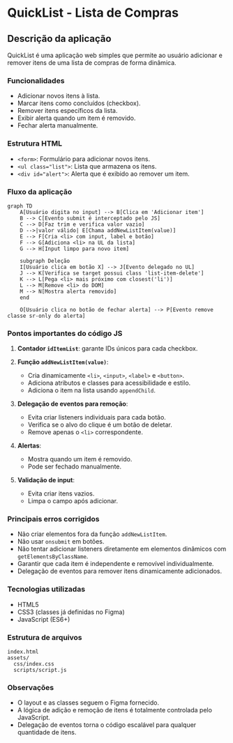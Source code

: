 # QuickList - Lista de Compras

## Descrição da aplicação

QuickList é uma aplicação web simples que permite ao usuário adicionar e remover itens de uma lista de compras de forma dinâmica.

### Funcionalidades

- Adicionar novos itens à lista.
- Marcar itens como concluídos (checkbox).
- Remover itens específicos da lista.
- Exibir alerta quando um item é removido.
- Fechar alerta manualmente.

### Estrutura HTML

- `<form>`: Formulário para adicionar novos itens.
- `<ul class="list">`: Lista que armazena os itens.
- `<div id="alert">`: Alerta que é exibido ao remover um item.

### Fluxo da aplicação

```mermaid
graph TD
    A[Usuário digita no input] --> B[Clica em 'Adicionar item']
    B --> C[Evento submit é interceptado pelo JS]
    C --> D[Faz trim e verifica valor vazio]
    D -->|valor válido| E[Chama addNewListItem(value)]
    E --> F[Cria <li> com input, label e botão]
    F --> G[Adiciona <li> na UL da lista]
    G --> H[Input limpo para novo item]

    subgraph Deleção
    I[Usuário clica em botão X] --> J[Evento delegado no UL]
    J --> K[Verifica se target possui class 'list-item-delete']
    K --> L[Pega <li> mais próximo com closest('li')]
    L --> M[Remove <li> do DOM]
    M --> N[Mostra alerta removido]
    end

    O[Usuário clica no botão de fechar alerta] --> P[Evento remove classe sr-only do alerta]
```

### Pontos importantes do código JS

1. **Contador `idItemList`**: garante IDs únicos para cada checkbox.
2. **Função `addNewListItem(value)`**:

   - Cria dinamicamente `<li>`, `<input>`, `<label>` e `<button>`.
   - Adiciona atributos e classes para acessibilidade e estilo.
   - Adiciona o item na lista usando `appendChild`.

3. **Delegação de eventos para remoção**:

   - Evita criar listeners individuais para cada botão.
   - Verifica se o alvo do clique é um botão de deletar.
   - Remove apenas o `<li>` correspondente.

4. **Alertas**:

   - Mostra quando um item é removido.
   - Pode ser fechado manualmente.

5. **Validação de input**:

   - Evita criar itens vazios.
   - Limpa o campo após adicionar.

### Principais erros corrigidos

- Não criar elementos fora da função `addNewListItem`.
- Não usar `onsubmit` em botões.
- Não tentar adicionar listeners diretamente em elementos dinâmicos com `getElementsByClassName`.
- Garantir que cada item é independente e removível individualmente.
- Delegação de eventos para remover itens dinamicamente adicionados.

### Tecnologias utilizadas

- HTML5
- CSS3 (classes já definidas no Figma)
- JavaScript (ES6+)

### Estrutura de arquivos

```
index.html
assets/
  css/index.css
  scripts/script.js
```

### Observações

- O layout e as classes seguem o Figma fornecido.
- A lógica de adição e remoção de itens é totalmente controlada pelo JavaScript.
- Delegação de eventos torna o código escalável para qualquer quantidade de itens.
